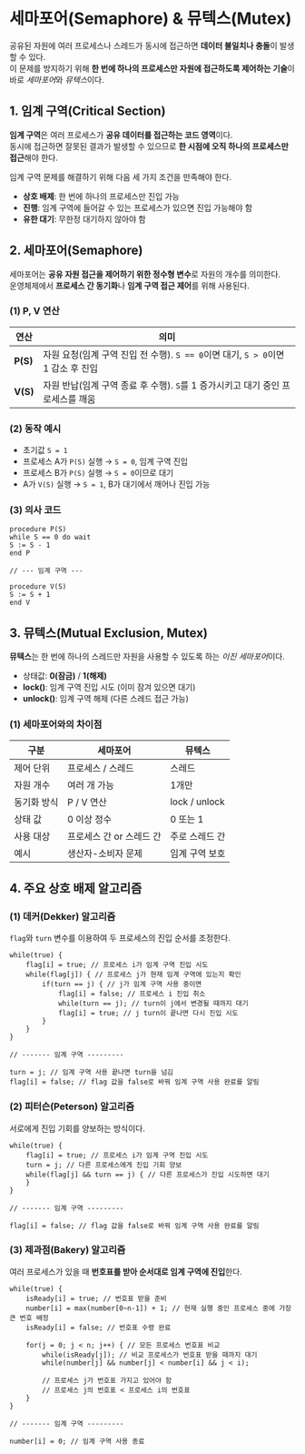 # 세마포어(Semaphore) & 뮤텍스(Mutex)

공유된 자원에 여러 프로세스나 스레드가 동시에 접근하면 **데이터 불일치나 충돌**이 발생할 수 있다.  
이 문제를 방지하기 위해 **한 번에 하나의 프로세스만 자원에 접근하도록 제어하는 기술**이 바로 *세마포어*와 *뮤텍스*이다.

## 1. 임계 구역(Critical Section)

**임계 구역**은 여러 프로세스가 **공유 데이터를 접근하는 코드 영역**이다.  
동시에 접근하면 잘못된 결과가 발생할 수 있으므로 **한 시점에 오직 하나의 프로세스만 접근**해야 한다.

임계 구역 문제를 해결하기 위해 다음 세 가지 조건을 만족해야 한다.

- **상호 배제**: 한 번에 하나의 프로세스만 진입 가능
- **진행**: 임계 구역에 들어갈 수 있는 프로세스가 있으면 진입 가능해야 함
- **유한 대기**: 무한정 대기하지 않아야 함

## 2. 세마포어(Semaphore)

세마포어는 **공유 자원 접근을 제어하기 위한 정수형 변수**로 자원의 개수를 의미한다.  
운영체제에서 **프로세스 간 동기화**나 **임계 구역 접근 제어**를 위해 사용된다.

### (1) P, V 연산

| 연산     | 의미                                                                             |
| -------- | -------------------------------------------------------------------------------- |
| **P(S)** | 자원 요청(임계 구역 진입 전 수행). `S == 0`이면 대기, `S > 0`이면 1 감소 후 진입 |
| **V(S)** | 자원 반납(임계 구역 종료 후 수행). `S`를 1 증가시키고 대기 중인 프로세스를 깨움  |

### (2) 동작 예시

- 초기값 `S = 1`
- 프로세스 A가 `P(S)` 실행 → `S = 0`, 임계 구역 진입
- 프로세스 B가 `P(S)` 실행 → `S = 0`이므로 대기
- A가 `V(S)` 실행 → `S = 1`, B가 대기에서 깨어나 진입 가능

### (3) 의사 코드

```plaintext
procedure P(S)
while S == 0 do wait
S := S - 1
end P

// --- 임계 구역 ---

procedure V(S)
S := S + 1
end V
```

## 3. 뮤텍스(Mutual Exclusion, Mutex)

**뮤텍스**는 한 번에 하나의 스레드만 자원을 사용할 수 있도록 하는 *이진 세마포어*이다.

- 상태값: **0(잠금)** / **1(해제)**
- **lock()**: 임계 구역 진입 시도 (이미 잠겨 있으면 대기)
- **unlock()**: 임계 구역 해제 (다른 스레드 접근 가능)

### (1) 세마포어와의 차이점

| 구분        | 세마포어                 | 뮤텍스         |
| ----------- | ------------------------ | -------------- |
| 제어 단위   | 프로세스 / 스레드        | 스레드         |
| 자원 개수   | 여러 개 가능             | 1개만          |
| 동기화 방식 | P / V 연산               | lock / unlock  |
| 상태 값     | 0 이상 정수              | 0 또는 1       |
| 사용 대상   | 프로세스 간 or 스레드 간 | 주로 스레드 간 |
| 예시        | 생산자-소비자 문제       | 임계 구역 보호 |

## 4. 주요 상호 배제 알고리즘

### (1) 데커(Dekker) 알고리즘

`flag`와 `turn` 변수를 이용하여 두 프로세스의 진입 순서를 조정한다.

```plaintext
while(true) {
    flag[i] = true; // 프로세스 i가 임계 구역 진입 시도
    while(flag[j]) { // 프로세스 j가 현재 임계 구역에 있는지 확인
        if(turn == j) { // j가 임계 구역 사용 중이면
            flag[i] = false; // 프로세스 i 진입 취소
            while(turn == j); // turn이 j에서 변경될 때까지 대기
            flag[i] = true; // j turn이 끝나면 다시 진입 시도
        }
    }
}

// ------- 임계 구역 ---------

turn = j; // 임계 구역 사용 끝나면 turn을 넘김
flag[i] = false; // flag 값을 false로 바꿔 임계 구역 사용 완료를 알림
```

### (2) 피터슨(Peterson) 알고리즘

서로에게 진입 기회를 양보하는 방식이다.

```plaintext
while(true) {
    flag[i] = true; // 프로세스 i가 임계 구역 진입 시도
    turn = j; // 다른 프로세스에게 진입 기회 양보
    while(flag[j] && turn == j) { // 다른 프로세스가 진입 시도하면 대기
    }
}

// ------- 임계 구역 ---------

flag[i] = false; // flag 값을 false로 바꿔 임계 구역 사용 완료를 알림
```

### (3) 제과점(Bakery) 알고리즘

여러 프로세스가 있을 때 **번호표를 받아 순서대로 임계 구역에 진입**한다.

```plaintext
while(true) {
    isReady[i] = true; // 번호표 받을 준비
    number[i] = max(number[0~n-1]) + 1; // 현재 실행 중인 프로세스 중에 가장 큰 번호 배정
    isReady[i] = false; // 번호표 수령 완료

    for(j = 0; j < n; j++) { // 모든 프로세스 번호표 비교
        while(isReady[j]); // 비교 프로세스가 번호표 받을 때까지 대기
        while(number[j] && number[j] < number[i] && j < i);

        // 프로세스 j가 번호표 가지고 있어야 함
        // 프로세스 j의 번호표 < 프로세스 i의 번호표
    }
}

// ------- 임계 구역 ---------

number[i] = 0; // 임계 구역 사용 종료
```
